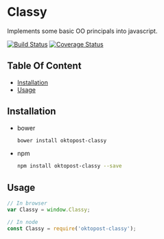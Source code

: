 # Classy

Implements some basic OO principals into javascript.

[![Build Status](https://travis-ci.org/Oktopost/classy.svg?branch=master)](https://travis-ci.org/Oktopost/classy)
[![Coverage Status](https://coveralls.io/repos/github/Oktopost/classy/badge.svg?branch=master)](https://coveralls.io/github/Oktopost/classy?branch=master)

## Table Of Content

  * [Installation](#installation)
  * [Usage](#usage)
    
## Installation

* bower
    ```bash
    bower install oktopost-classy
    ```
* npm
    ```bash
    npm install oktopost-classy --save
    ```

## Usage

```js
// In browser
var Classy = window.Classy;

// In node
const Classy = require('oktopost-classy');
```